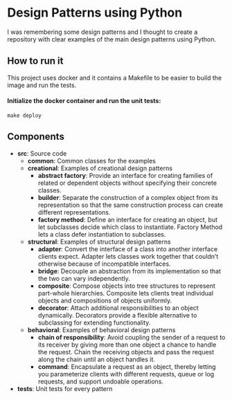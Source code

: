 # Design Patterns using Python #
I was remembering some design patterns and I thought to create a repository 
with clear examples of the main design patterns using Python.


## How to run it
This project uses docker and it contains a Makefile to be easier to build the image and run the tests.
#### Initialize the docker container and run the unit tests:
`make deploy`


## Components
* **src**: Source code
    * **common**: Common classes for the examples
    * **creational**: Examples of creational design patterns
        * **abstract factory**: Provide an interface for creating families of related or dependent 
        objects without specifying their concrete classes.
        * **builder**: Separate the construction of a complex object from its representation so that 
        the same construction process can create different representations.
        * **factory method**: Define an interface for creating an object, but let subclasses decide 
        which class to instantiate. Factory Method lets a class defer instantiation to subclasses.
    * **structural**: Examples of structural design patterns
        * **adapter**: Convert the interface of a class into another interface clients expect. 
        Adapter lets classes work together that couldn’t otherwise because of incompatible interfaces.
        * **bridge**: Decouple an abstraction from its implementation so that the two can vary 
        independently.
        * **composite**: Compose objects into tree structures to represent part-whole hierarchies. 
        Composite lets clients treat individual objects and compositions of objects uniformly.
        * **decorator**: Attach additional responsibilities to an object dynamically. 
        Decorators provide a flexible alternative to subclassing for extending functionality.
    * **behavioral**: Examples of behavioral design patterns
        * **chain of responsibility**: Avoid coupling the sender of a request to its receiver by 
        giving more than one object a chance to handle the request. Chain the receiving objects and 
        pass the request along the chain until an object handles it.
        * **command**: Encapsulate a request as an object, thereby letting you parameterize clients 
        with different requests, queue or log requests, and support undoable operations.
* **tests**: Unit tests for every pattern
